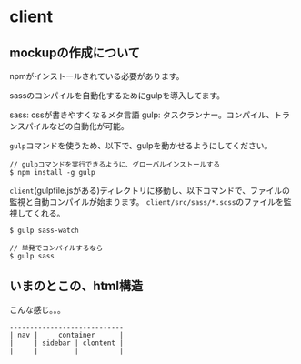 # client

## mockupの作成について
npmがインストールされている必要があります。

sassのコンパイルを自動化するためにgulpを導入してます。

sass: cssが書きやすくなるメタ言語
gulp: タスクランナー。コンパイル、トランスパイルなどの自動化が可能。

`gulp`コマンドを使うため、以下で、gulpを動かせるようにしてください。

```
// gulpコマンドを実行できるように、グローバルインストールする
$ npm install -g gulp
```

`client`(gulpfile.jsがある)ディレクトリに移動し、以下コマンドで、ファイルの監視と自動コンパイルが始まります。
`client/src/sass/*.scss`のファイルを監視してくれる。

```
$ gulp sass-watch

// 単発でコンパイルするなら
$ gulp sass
```

## いまのとこの、html構造

こんな感じ。。。

```
----------------------------
| nav |     container      |
|     | sidebar | clontent |
|     |         |          |
```